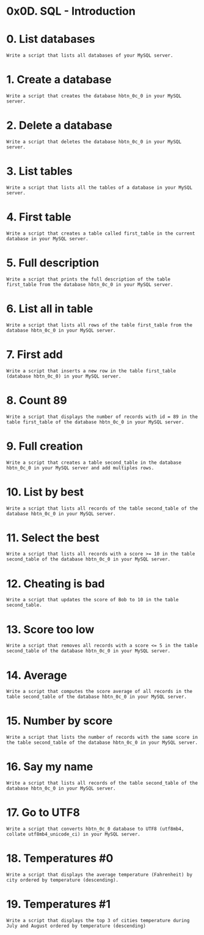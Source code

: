# 0x0D. SQL - Introduction

# 0. List databases

    Write a script that lists all databases of your MySQL server.

# 1. Create a database


    Write a script that creates the database hbtn_0c_0 in your MySQL server.

# 2. Delete a database

    Write a script that deletes the database hbtn_0c_0 in your MySQL server.

 # 3. List tables

    Write a script that lists all the tables of a database in your MySQL server.

# 4. First table


    Write a script that creates a table called first_table in the current database in your MySQL server.

# 5. Full description

    Write a script that prints the full description of the table first_table from the database hbtn_0c_0 in your MySQL server.

# 6. List all in table

    Write a script that lists all rows of the table first_table from the database hbtn_0c_0 in your MySQL server.

# 7. First add


    Write a script that inserts a new row in the table first_table (database hbtn_0c_0) in your MySQL server.

# 8. Count 89

    
    Write a script that displays the number of records with id = 89 in the table first_table of the database hbtn_0c_0 in your MySQL server.

# 9. Full creation


    Write a script that creates a table second_table in the database hbtn_0c_0 in your MySQL server and add multiples rows.

# 10. List by best


    Write a script that lists all records of the table second_table of the database hbtn_0c_0 in your MySQL server.

# 11. Select the best


    Write a script that lists all records with a score >= 10 in the table second_table of the database hbtn_0c_0 in your MySQL server.

# 12. Cheating is bad


    Write a script that updates the score of Bob to 10 in the table second_table.

# 13. Score too low

    Write a script that removes all records with a score <= 5 in the table second_table of the database hbtn_0c_0 in your MySQL server.

# 14. Average


    Write a script that computes the score average of all records in the table second_table of the database hbtn_0c_0 in your MySQL server.

# 15. Number by score


    Write a script that lists the number of records with the same score in the table second_table of the database hbtn_0c_0 in your MySQL server.


# 16. Say my name


    Write a script that lists all records of the table second_table of the database hbtn_0c_0 in your MySQL server.

# 17. Go to UTF8


    Write a script that converts hbtn_0c_0 database to UTF8 (utf8mb4, collate utf8mb4_unicode_ci) in your MySQL server.


# 18. Temperatures #0


    Write a script that displays the average temperature (Fahrenheit) by city ordered by temperature (descending).

# 19. Temperatures #1


    Write a script that displays the top 3 of cities temperature during July and August ordered by temperature (descending)





